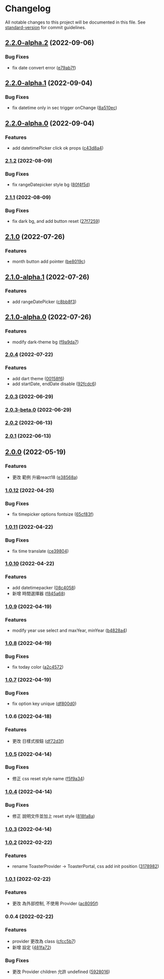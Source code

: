 # Changelog

All notable changes to this project will be documented in this file. See [standard-version](https://github.com/conventional-changelog/standard-version) for commit guidelines.

## [2.2.0-alpha.2](https://github.com/imagine10255/bear-react-datepicker/compare/v2.2.0-alpha.1...v2.2.0-alpha.2) (2022-09-06)


### Bug Fixes

* fix date convert error ([e79ab7f](https://github.com/imagine10255/bear-react-datepicker/commit/e79ab7f25d7bb15beeff584f26ea315334b738b3))

## [2.2.0-alpha.1](https://github.com/imagine10255/bear-react-datepicker/compare/v2.2.0-alpha.0...v2.2.0-alpha.1) (2022-09-04)


### Bug Fixes

* fix datetime only in sec trigger onChange ([8a510ec](https://github.com/imagine10255/bear-react-datepicker/commit/8a510ec693f64a8685ea2f98f1ad8000e94a63db))

## [2.2.0-alpha.0](https://github.com/imagine10255/bear-react-datepicker/compare/v2.1.2...v2.2.0-alpha.0) (2022-09-04)


### Features

* add datetimePicker click ok props ([c43d8a4](https://github.com/imagine10255/bear-react-datepicker/commit/c43d8a4b2ab0134a84c3b8aa193328605686007e))

### [2.1.2](https://github.com/imagine10255/bear-react-datepicker/compare/v2.1.1...v2.1.2) (2022-08-09)


### Bug Fixes

* fix rangeDatepicker style bg ([80f4f5d](https://github.com/imagine10255/bear-react-datepicker/commit/80f4f5d39cc1244f74a28d790c07fd8f1c92d5ca))

### [2.1.1](https://github.com/imagine10255/bear-react-datepicker/compare/v2.1.0...v2.1.1) (2022-08-09)


### Bug Fixes

* fix dark bg, and add button reset ([27f7259](https://github.com/imagine10255/bear-react-datepicker/commit/27f725975379afbcc293ccc67b3723b79c3e30de))

## [2.1.0](https://github.com/imagine10255/bear-react-datepicker/compare/v2.1.0-alpha.1...v2.1.0) (2022-07-26)


### Features

* month button add pointer ([be8019c](https://github.com/imagine10255/bear-react-datepicker/commit/be8019c40b85efa76b00b17795ab0f4bdc9042e4))

## [2.1.0-alpha.1](https://github.com/imagine10255/bear-react-datepicker/compare/v2.1.0-alpha.0...v2.1.0-alpha.1) (2022-07-26)


### Features

* add rangeDatePicker ([c8bb8f3](https://github.com/imagine10255/bear-react-datepicker/commit/c8bb8f3f537d68808692adcef63425f7d641c78e))

## [2.1.0-alpha.0](https://github.com/imagine10255/bear-react-datepicker/compare/v2.0.4...v2.1.0-alpha.0) (2022-07-26)


### Features

* modify dark-theme bg ([f9a9da7](https://github.com/imagine10255/bear-react-datepicker/commit/f9a9da73e069b1b78b391cf739369e849a7f194a))

### [2.0.4](https://github.com/imagine10255/bear-react-datepicker/compare/v2.0.3...v2.0.4) (2022-07-22)


### Features

* add dart theme ([00158f6](https://github.com/imagine10255/bear-react-datepicker/commit/00158f61138f4d3c10343a105c1e414ebf2802d0))
* add startDate, endDate disable ([92fcdc6](https://github.com/imagine10255/bear-react-datepicker/commit/92fcdc6b401b9d38e2b39753b2608cc127036919))

### [2.0.3](https://github.com/imagine10255/bear-react-datepicker/compare/v2.0.3-beta.0...v2.0.3) (2022-06-29)

### [2.0.3-beta.0](https://github.com/imagine10255/bear-react-datepicker/compare/v2.0.2...v2.0.3-beta.0) (2022-06-29)

### [2.0.2](https://github.com/imagine10255/bear-react-datepicker/compare/v2.0.1...v2.0.2) (2022-06-13)

### [2.0.1](https://github.com/imagine10255/bear-react-datepicker/compare/v2.0.0...v2.0.1) (2022-06-13)

## [2.0.0](https://github.com/imagine10255/bear-react-datepicker/compare/v1.0.12...v2.0.0) (2022-05-19)


### Features

* 更改 範例 升級react18 ([e38568a](https://github.com/imagine10255/bear-react-datepicker/commit/e38568a10d8513e8e97136bebd041f0d4885f907))

### [1.0.12](https://github.com/imagine10255/bear-react-datepicker/compare/v1.0.11...v1.0.12) (2022-04-25)


### Bug Fixes

* fix timepicker options fontsize ([65cf83f](https://github.com/imagine10255/bear-react-datepicker/commit/65cf83fffeb231b599e38a07b66c118068a94a4d))

### [1.0.11](https://github.com/imagine10255/bear-react-datepicker/compare/v1.0.10...v1.0.11) (2022-04-22)


### Bug Fixes

* fix time translate ([ce39804](https://github.com/imagine10255/bear-react-datepicker/commit/ce39804f25ba4f1afacf300b540a12e51d4ac3e3))

### [1.0.10](https://github.com/imagine10255/bear-react-datepicker/compare/v1.0.9...v1.0.10) (2022-04-22)


### Features

* add datetimepacker ([08c4058](https://github.com/imagine10255/bear-react-datepicker/commit/08c4058b757b2cefb635ccf929ed0fd6ac755605))
* 新增 時間選擇器 ([f845a68](https://github.com/imagine10255/bear-react-datepicker/commit/f845a68364eabc9f479889089ad215e674501703))

### [1.0.9](https://github.com/imagine10255/bear-react-datepicker/compare/v1.0.8...v1.0.9) (2022-04-19)


### Features

* modify year use select and maxYear, minYear ([b4828a4](https://github.com/imagine10255/bear-react-datepicker/commit/b4828a4de0252fea2ff75d2cfc8fa6ca130c049e))

### [1.0.8](https://github.com/imagine10255/bear-react-datepicker/compare/v1.0.7...v1.0.8) (2022-04-19)


### Bug Fixes

* fix today color ([a2c4572](https://github.com/imagine10255/bear-react-datepicker/commit/a2c45728be09734d4e8c4aead96aecef3f145d87))

### [1.0.7](https://github.com/imagine10255/bear-react-datepicker/compare/v1.0.6...v1.0.7) (2022-04-19)


### Bug Fixes

* fix option key unique ([df800d0](https://github.com/imagine10255/bear-react-datepicker/commit/df800d0da1a00727a5c401ec5c7edfd46fd249f1))

### 1.0.6 (2022-04-18)


### Features

* 更改 日樣式按鈕 ([df72d3f](https://github.com/imagine10255/bear-react-datepicker/commit/df72d3fa02e4c187382982faa19d67d3baff2be5))

### [1.0.5](https://github.com/imagine10255/bear-react-datepicker/compare/v1.0.4...v1.0.5) (2022-04-14)


### Bug Fixes

* 修正 css reset style name ([f5f9a34](https://github.com/imagine10255/bear-react-datepicker/commit/f5f9a34f5274165fde0ff23ebdaf0977653ed1bf))

### [1.0.4](https://github.com/imagine10255/bear-react-datepicker/compare/v1.0.3...v1.0.4) (2022-04-14)


### Bug Fixes

* 修正 說明文件並加上 reset style ([818fa8a](https://github.com/imagine10255/bear-react-datepicker/commit/818fa8a4442ce63f6fd897b005c3d880933dd4d9))

### [1.0.3](https://github.com/imagine10255/bear-react-datepicker/compare/v1.0.2...v1.0.3) (2022-04-14)

### [1.0.2](https://github.com/imagine10255/bear-react-datepicker/compare/v1.0.1...v1.0.2) (2022-02-22)


### Features

* rename ToasterProvider -> ToasterPortal, css add init position ([3178982](https://github.com/imagine10255/bear-react-datepicker/commit/317898226ee91a2ee62d1ed472c4efecceae2f3a))

### [1.0.1](https://github.com/imagine10255/bear-react-datepicker/compare/v0.0.4...v1.0.1) (2022-02-22)


### Features

* 更改 為外部控制, 不使用 Provider ([ac8095f](https://github.com/imagine10255/bear-react-datepicker/commit/ac8095f6c896a3ea021287471c85890996d7783b))

### 0.0.4 (2022-02-22)


### Features

* provider 更改為 class ([cfcc5b7](https://github.com/imagine10255/bear-react-datepicker/commit/cfcc5b771da54dd4c235571d2130d5ac69d43df6))
* 新增 設定 ([481fa72](https://github.com/imagine10255/bear-react-datepicker/commit/481fa727201b8461cc4aa23b4c6c0e66021295b3))


### Bug Fixes

* 更改 Provider children 允許 undefined ([5928016](https://github.com/imagine10255/bear-react-datepicker/commit/59280164555e262cd4b61d53a922f8ff3333d32f))
